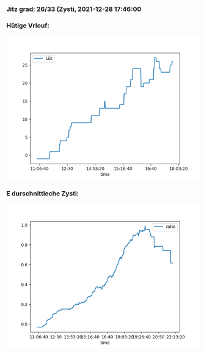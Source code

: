 ### Jitz grad: 26/33 (Zysti, 2021-12-28 17:46:00

### Hütige Vrlouf:
![Graph](Today.png)

### E durschnittleche Zysti:
![Graph](Zysti.png)